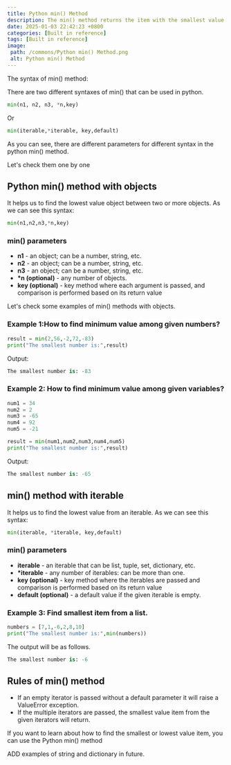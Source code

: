 ```yaml
---
title: Python min() Method
description: The min() method returns the item with the smallest value or the item with the smallest value in an iterable.
date: 2025-01-03 22:42:23 +0800
categories: [Built in reference]
tags: [Built in reference]
image:
 path: /commons/Python min() Method.png
 alt: Python min() Method
---
```


<script type="text/javascript">
	atOptions = {
		'key' : '98858c4e91885e00ea9926beee01c03e',
		'format' : 'iframe',
		'height' : 90,
		'width' : 728,
		'params' : {}
	};
</script>
<script type="text/javascript" src="https://www.highperformanceformat.com/98858c4e91885e00ea9926beee01c03e/invoke.js"></script>
The syntax of min() method:

<script type="text/javascript">
	atOptions = {
		'key' : '98858c4e91885e00ea9926beee01c03e',
		'format' : 'iframe',
		'height' : 90,
		'width' : 728,
		'params' : {}
	};
</script>
<script type="text/javascript" src="https://www.highperformanceformat.com/98858c4e91885e00ea9926beee01c03e/invoke.js"></script>
There are two different syntaxes of min() that can be used in python.

```python
min(n1, n2, n3, *n,key)

```

Or

```python
min(iterable,*iterable, key,default)

```

As you can see, there are different parameters for different syntax in the python min() method.

<script type="text/javascript">
	atOptions = {
		'key' : '98858c4e91885e00ea9926beee01c03e',
		'format' : 'iframe',
		'height' : 90,
		'width' : 728,
		'params' : {}
	};
</script>
<script type="text/javascript" src="https://www.highperformanceformat.com/98858c4e91885e00ea9926beee01c03e/invoke.js"></script>
Let's check them one by one

## Python min() method with objects

It helps us to find the lowest value object between two or more objects. As we can see this syntax:

```python
min(n1,n2,n3,*n,key)

```

### min() parameters

* **n1** \- an object; can be a number, string, etc.  
* **n2** \- an object; can be a number, string, etc.  
* **n3**  \- an object; can be a number, string, etc.  
* **\*n (optional)** \- any number of objects.  
* **key (optional)** \-  key method where each argument is passed, and comparison is performed based on its return value

Let's check some examples of min() methods with objects.

### Example 1:How to find minimum value among given numbers?

```python
result = min(2,56,-2,72,-83)
print("The smallest number is:",result)

```

Output:

```python
The smallest number is: -83

```

### Example 2: How to find minimum value among given variables?

```python
num1 = 34
num2 = 2
num3 = -65
num4 = 92
num5 = -21

result = min(num1,num2,num3,num4,num5)
print("The smallest number is:",result)

```

Output:

```python
The smallest number is: -65

```

## min() method with iterable

It helps us to find the lowest value from an iterable. As we can see this syntax:

```python
min(iterable, *iterable, key,default)

```

### min() parameters

* **iterable** \- an iterable that can be list, tuple, set, dictionary, etc.  
* **\*iterable** \- any number of iterables: can be more than one.  
* **key (optional)** \- key method where the iterables are passed and comparison is performed based on its return value  
* **default (optional)** \- a default value if the given iterable is empty.

### Example 3: Find smallest item from a list.

```python
numbers = [7,1,-6,2,8,10]
print("The smallest number is:",min(numbers))

```

The output will be as follows.

```python
The smallest number is: -6

```

## Rules of min() method

* If an empty iterator is passed without a default parameter it will raise a ValueError exception.  
* If the multiple iterators are passed, the smallest value item from the given iterators will return. 

If you want to learn about how to find the smallest or lowest value item, you can use the Python min() method

ADD examples of string and dictionary in future.

#